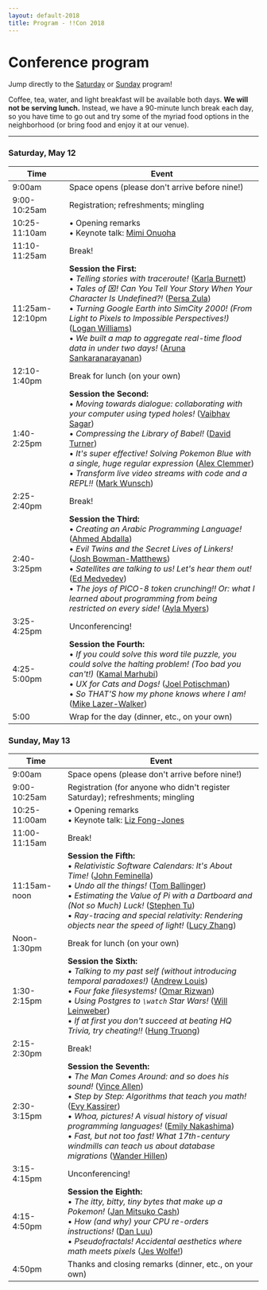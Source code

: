 ```yaml
---
layout: default-2018
title: Program - !!Con 2018
---
```

          
# Conference program

Jump directly to the [Saturday](#saturday) or [Sunday](#sunday) program!

Coffee, tea, water, and light breakfast will be available both days.  **We will not be serving lunch.**  Instead, we have a 90-minute lunch break each day, so you have time to go out and try some of the myriad food options in the neighborhood (or bring food and enjoy it at our venue).

---

<a name="saturday"></a>

### Saturday, May 12

<div class="scheduletable">

| Time            | Event
|-----------------|-------------------------------------------------------------------------
| 9:00am          | Space opens (please don't arrive before nine!)
| 9:00-10:25am    | Registration; refreshments; mingling
| 10:25-11:10am   | &bull; Opening remarks <br /> &bull; Keynote talk: [Mimi Onuoha](speakers.html#mimi-onuoha)
| 11:10-11:25am   | Break!
| 11:25am-12:10pm | **Session the First:** <br /> &bull; *Telling stories with traceroute!* ([Karla Burnett](speakers.html#karla-burnett))<br /> &bull; *Tales of ⌧! Can You Tell Your Story When Your Character Is Undefined?!* ([Persa Zula](speakers.html#persa-zula))<br /> &bull; *Turning Google Earth into SimCity 2000! (From Light to Pixels to Impossible Perspectives!)* ([Logan Williams](speakers.html#logan-williams))<br /> &bull; *We built a map to aggregate real-time flood data in under two days!* ([Aruna Sankaranarayanan](speakers.html#aruna-sankaranarayanan))
| 12:10-1:40pm    | Break for lunch (on your own)
| 1:40-2:25pm     | **Session the Second:** <br /> &bull; *Moving towards dialogue: collaborating with your computer using typed holes!* ([Vaibhav Sagar](speakers.html#vaibhav-sagar))<br /> &bull; *Compressing the Library of Babel!* ([David Turner](speakers.html#david-turner))<br /> &bull; *It's super effective! Solving Pokemon Blue with a single, huge regular expression* ([Alex Clemmer](speakers.html#alex-clemmer))<br /> &bull; *Transform live video streams with code and a REPL!!* ([Mark Wunsch](speakers.html#mark-wunsch))
| 2:25-2:40pm     | Break!
| 2:40-3:25pm     | **Session the Third:** <br /> &bull; *Creating an Arabic Programming Language!* ([Ahmed Abdalla](speakers.html#ahmed-abdalla))<br /> &bull; *Evil Twins and the Secret Lives of Linkers!* ([Josh Bowman-Matthews](speakers.html#josh-bowman-matthews))<br /> &bull; *Satellites are talking to us! Let's hear them out!* ([Ed Medvedev](speakers.html#ed-medvedev))<br /> &bull; *The joys of PICO-8 token crunching!! Or: what I learned about programming from being restricted on every side!* ([Ayla Myers](speakers.html#ayla-myers))
| 3:25-4:25pm     | Unconferencing!
| 4:25-5:00pm     | **Session the Fourth:** <br /> &bull; *If you could solve this word tile puzzle, you could solve the halting problem! (Too bad you can't!)* ([Kamal Marhubi](speakers.html#kamal-marhubi))<br /> &bull; *UX for Cats and Dogs!* ([Joel Potischman](speakers.html#joel-potischman))<br /> &bull; *So THAT'S how my phone knows where I am!* ([Mike Lazer-Walker](speakers.html#mike-lazer-walker))
| 5:00            | Wrap for the day (dinner, etc., on your own)

</div>

<a name="sunday"></a>

### Sunday, May 13

<div class="scheduletable">


| Time            | Event
|-----------------|-------------------------------------------------------------------------
| 9:00am          | Space opens (please don't arrive before nine!)
| 9:00-10:25am    | Registration (for anyone who didn't register Saturday); refreshments; mingling
| 10:25-11:00am   | &bull; Opening remarks <br /> &bull; Keynote talk: [Liz Fong-Jones](speakers.html#liz-fong-jones)
| 11:00-11:15am   | Break!
| 11:15am-noon    | **Session the Fifth:** <br /> &bull; *Relativistic Software Calendars: It's About Time!* ([John Feminella](speakers.html#john-feminella))<br /> &bull; *Undo all the things!* ([Tom Ballinger](speakers.html#tom-ballinger))<br /> &bull; *Estimating the Value of Pi with a Dartboard and (Not so Much) Luck!* ([Stephen Tu](speakers.html#stephen-tu))<br /> &bull; *Ray-tracing and special relativity: Rendering objects near the speed of light!* ([Lucy Zhang](speakers.html#lucy-zhang))
| Noon-1:30pm     | Break for lunch (on your own)
| 1:30-2:15pm     | **Session the Sixth:** <br /> &bull; *Talking to my past self (without introducing temporal paradoxes!)* ([Andrew Louis](speakers.html#andrew-louis))<br /> &bull; *Four fake filesystems!* ([Omar Rizwan](speakers.html#omar-rizwan))<br /> &bull; *Using Postgres to `\watch` Star Wars!* ([Will Leinweber](speakers.html#will-leinweber))<br /> &bull; *If at first you don't succeed at beating HQ Trivia, try cheating!!* ([Hung Truong](speakers.html#hung-truong))
| 2:15-2:30pm     | Break!
| 2:30-3:15pm     | **Session the Seventh:** <br /> &bull; *The Man Comes Around: and so does his sound!* ([Vince Allen](speakers.html#vince-allen))<br /> &bull; *Step by Step: Algorithms that teach you math!* ([Evy Kassirer](speakers.html#evy-kassirer))<br /> &bull; *Whoa, pictures! A visual history of visual programming languages!* ([Emily Nakashima](speakers.html#emily-nakashima))<br /> &bull; *Fast, but not too fast! What 17th-century windmills can teach us about database migrations* ([Wander Hillen](speakers.html#wander-hillen))
| 3:15-4:15pm     | Unconferencing!
| 4:15-4:50pm     | **Session the Eighth:** <br /> &bull; *The itty, bitty, tiny bytes that make up a Pokemon!* ([Jan Mitsuko Cash](speakers.html#jan-mitsuko-cash))<br /> &bull; *How (and why) your CPU re-orders instructions!* ([Dan Luu](speakers.html#dan-luu))<br /> &bull; *Pseudofractals! Accidental aesthetics where math meets pixels* ([Jes Wolfe!](speakers.html#jes-wolfe))
| 4:50pm          | Thanks and closing remarks (dinner, etc., on your own)

</div>










